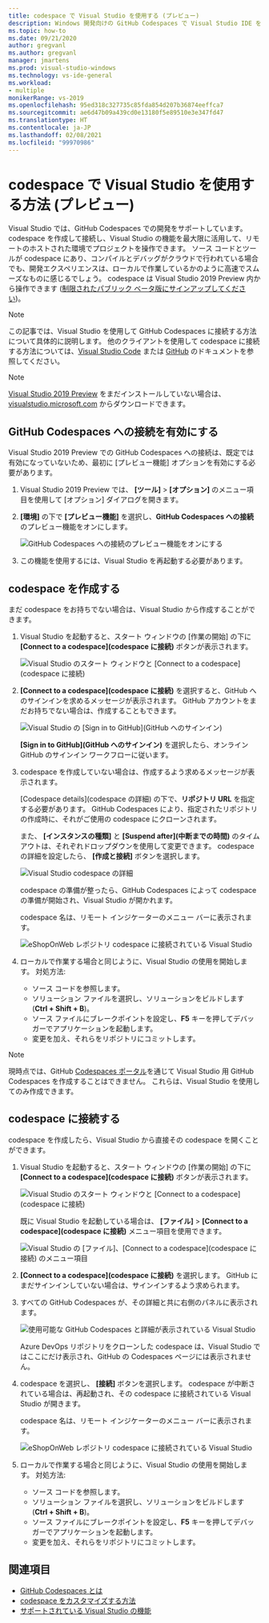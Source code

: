 ```yaml
---
title: codespace で Visual Studio を使用する (プレビュー)
description: Windows 開発向けの GitHub Codespaces で Visual Studio IDE を使用する方法について説明します。
ms.topic: how-to
ms.date: 09/21/2020
author: gregvanl
ms.author: gregvanl
manager: jmartens
ms.prod: visual-studio-windows
ms.technology: vs-ide-general
ms.workload:
- multiple
monikerRange: vs-2019
ms.openlocfilehash: 95ed318c327735c85fda854d207b36874eeffca7
ms.sourcegitcommit: ae6d47b09a439cd0e13180f5e89510e3e347fd47
ms.translationtype: HT
ms.contentlocale: ja-JP
ms.lasthandoff: 02/08/2021
ms.locfileid: "99970986"
---
```

# <a name="how-to-use-visual-studio-with-a-codespace-preview"></a>codespace で Visual Studio を使用する方法 (プレビュー)

Visual Studio では、GitHub Codespaces での開発をサポートしています。 codespace を作成して接続し、Visual Studio の機能を最大限に活用して、リモートのホストされた環境でプロジェクトを操作できます。 ソース コードとツールが codespace にあり、コンパイルとデバッグがクラウドで行われている場合でも、開発エクスペリエンスは、ローカルで作業しているかのように高速でスムーズなものに感じるでしょう。 codespace は Visual Studio 2019 Preview 内から操作できます ([制限されたパブリック ベータ版にサインアップしてください](https://github.com/features/codespaces/signup-vs))。

> [!NOTE]
> この記事では、Visual Studio を使用して GitHub Codespaces に接続する方法について具体的に説明します。 他のクライアントを使用して codespace に接続する方法については、[Visual Studio Code](https://docs.github.com/github/developing-online-with-codespaces/connecting-to-your-codespace-from-visual-studio-code) または [GitHub](https://docs.github.com/github/developing-online-with-codespaces/developing-in-a-codespace) のドキュメントを参照してください。

> [!NOTE]
> [Visual Studio 2019 Preview](https://aka.ms/vspreview) をまだインストールしていない場合は、[visualstudio.microsoft.com](https://aka.ms/vspreview) からダウンロードできます。

## <a name="enable-connect-to-github-codespaces"></a>GitHub Codespaces への接続を有効にする

Visual Studio 2019 Preview での GitHub Codespaces への接続は、既定では有効になっていないため、最初に [プレビュー機能] オプションを有効にする必要があります。

1. Visual Studio 2019 Preview では、 **[ツール]**  >  **[オプション]** のメニュー項目を使用して [オプション] ダイアログを開きます。

2. **[環境]** の下で **[プレビュー機能]** を選択し、**GitHub Codespaces への接続** のプレビュー機能をオンにします。

   ![GitHub Codespaces への接続のプレビュー機能をオンにする](media/connect-to-github-codespaces-preview-feature.png)

3. この機能を使用するには、Visual Studio を再起動する必要があります。

## <a name="create-a-codespace"></a>codespace を作成する

まだ codespace をお持ちでない場合は、Visual Studio から作成することができます。

1. Visual Studio を起動すると、スタート ウィンドウの [作業の開始] の下に **[Connect to a codespace]\(codespace に接続\)** ボタンが表示されます。

   ![Visual Studio のスタート ウィンドウと [Connect to a codespace]\(codespace に接続\)](media/visual-studio-start-window.png)

2. **[Connect to a codespace]\(codespace に接続\)** を選択すると、GitHub へのサインインを求めるメッセージが表示されます。 GitHub アカウントをまだお持ちでない場合は、作成することもできます。

   ![Visual Studio の [Sign in to GitHub]\(GitHub へのサインイン\)](media/visual-studio-sign-in-to-github.png)

   **[Sign in to GitHub]\(GitHub へのサインイン\)** を選択したら、オンライン GitHub のサインイン ワークフローに従います。

3. codespace を作成していない場合は、作成するよう求めるメッセージが表示されます。

   [Codespace details]\(codespace の詳細\) の下で、**リポジトリ URL** を指定する必要があります。 GitHub Codespaces により、指定されたリポジトリの作成時に、それがご使用の codespace にクローンされます。

   また、 **[インスタンスの種類]** と **[Suspend after]\(中断までの時間\)** のタイムアウトは、それぞれドロップダウンを使用して変更できます。 codespace の詳細を設定したら、 **[作成と接続]** ボタンを選択します。

   ![Visual Studio codespace の詳細](media/visual-studio-codespace-details.png)

   codespace の準備が整ったら、GitHub Codespaces によって codespace の準備が開始され、Visual Studio が開かれます。

   codespace 名は、リモート インジケーターのメニュー バーに表示されます。

   ![eShopOnWeb レポジトリ codespace に接続されている Visual Studio](media/visual-studio-eshoponweb-codespace.png)

4. ローカルで作業する場合と同じように、Visual Studio の使用を開始します。 対処方法:

   * ソース コードを参照します。
   * ソリューション ファイルを選択し、ソリューションをビルドします (**Ctrl + Shift + B**)。
   * ソース ファイルにブレークポイントを設定し、**F5** キーを押してデバッガーでアプリケーションを起動します。
   * 変更を加え、それらをリポジトリにコミットします。   

> [!NOTE]
> 現時点では、GitHub [Codespaces ポータル](https://github.com/codespaces)を通じて Visual Studio 用 GitHub Codespaces を作成することはできません。 これらは、Visual Studio を使用してのみ作成できます。

## <a name="connect-to-a-codespace"></a>codespace に接続する

codespace を作成したら、Visual Studio から直接その codespace を開くことができます。

1. Visual Studio を起動すると、スタート ウィンドウの [作業の開始] の下に **[Connect to a codespace]\(codespace に接続\)** ボタンが表示されます。

   ![Visual Studio のスタート ウィンドウと [Connect to a codespace]\(codespace に接続\)](media/visual-studio-start-window.png)

   既に Visual Studio を起動している場合は、 **[ファイル]**  >  **[Connect to a codespace]\(codespace に接続\)** メニュー項目を使用できます。

   ![Visual Studio の [ファイル]、[Connect to a codespace]\(codespace に接続\) のメニュー項目](media/visual-studio-file-connect-to-codespace.png)

2. **[Connect to a codespace]\(codespace に接続\)** を選択します。 GitHub にまだサインインしていない場合は、サインインするよう求められます。

3. すべての GitHub Codespaces が、その詳細と共に右側のパネルに表示されます。

   ![使用可能な GitHub Codespaces と詳細が表示されている Visual Studio](media/visual-studio-connect-codespace.png)

   Azure DevOps リポジトリをクローンした codespace は、Visual Studio ではここにだけ表示され、GitHub の Codespaces ページには表示されません。

4. codespace を選択し、 **[接続]** ボタンを選択します。 codespace が中断されている場合は、再起動され、その codespace に接続されている Visual Studio が開きます。

   codespace 名は、リモート インジケーターのメニュー バーに表示されます。

   ![eShopOnWeb レポジトリ codespace に接続されている Visual Studio](media/visual-studio-eshoponweb-codespace.png)

5. ローカルで作業する場合と同じように、Visual Studio の使用を開始します。 対処方法:

   * ソース コードを参照します。
   * ソリューション ファイルを選択し、ソリューションをビルドします (**Ctrl + Shift + B**)。
   * ソース ファイルにブレークポイントを設定し、**F5** キーを押してデバッガーでアプリケーションを起動します。
   * 変更を加え、それらをリポジトリにコミットします。

<!-- TBD ## Suspend a codespace -->

<!-- TBD ## Disconnect from a codespace -->

## <a name="see-also"></a>関連項目

* [GitHub Codespaces とは](codespaces-overview.md)
* [codespace をカスタマイズする方法](customize-codespaces.md)
* [サポートされている Visual Studio の機能](supported-features-codespaces.md)
